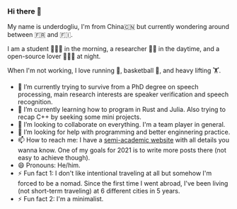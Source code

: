 ### Hi there 👋

<!--
**underdogliu/underdogliu** is a ✨ _special_ ✨ repository because its `README.md` (this file) appears on your GitHub profile.

Here are some ideas to get you started:

- 🔭 I’m currently working on ...
- 🌱 I’m currently learning ...
- 👯 I’m looking to collaborate on ...
- 🤔 I’m looking for help with ...
- 💬 Ask me about ...
- 📫 How to reach me: ...
- 😄 Pronouns: ...
- ⚡ Fun fact: ...
-->

My name is underdogliu, I'm from China🇨🇳 but currently wondering around between 🇫🇷 and 🇫🇮. 

I am a student 👨🏻‍🏫 in the morning, a researcher 👨‍🎓 in the daytime, and a open-source lover 🧑🏾‍💻 at night.

When I'm not working, I love running 🏃, basketball 🏀, and heavy lifting 🏋️.

- 🔭 I’m currently trying to survive from a PhD degree on speech processing, main research interests are speaker verification and speech recognition.
- 🌱 I’m currently learning how to program in Rust and Julia. Also trying to recap C++ by seeking some mini projects.
- 👯 I’m looking to collaborate on everything. I'm a team player in general.
- 🤔 I’m looking for help with programming and better enginnering practice.
- 📫 How to reach me: I have a [semi-academic website](https://underdogliu.github.io) with all details you wanna know. One of my goals for 2021 is to write more posts there (not easy to achieve though).
- 😄 Pronouns: He/him.
- ⚡ Fun fact 1: I don't like intentional traveling at all but somehow I'm forced to be a nomad. Since the first time I went abroad, I've been living (not short-term traveling) at 6 different cities in 5 years.
- ⚡ Fun fact 2: I'm a minimalist.
